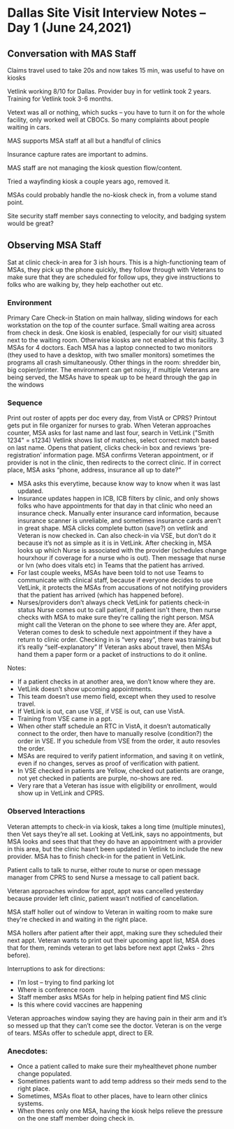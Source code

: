 # Dallas Site Visit Interview Notes – Day 1 (June 24,2021)

## Conversation with MAS Staff
Claims travel used to take 20s and now takes 15 min, was useful to have on kiosks

Vetlink working 8/10 for Dallas.
Provider buy in for vetlink took 2 years.
Training for Vetlink took 3-6 months.

Vetext was all or nothing, which sucks – you have to turn it on for the whole facility, only worked well at CBOCs. 
So many complaints about people waiting in cars.

MAS supports MSA staff at all but a handful of clinics

Insurance capture rates are important to admins.

MAS staff are not managing the kiosk question flow/content.

Tried a wayfinding kiosk a couple years ago, removed it. 

MSAs could probably handle the no-kiosk check in, from a volume stand point.

Site security staff member says connecting to velocity, and badging system would be great?

## Observing MSA Staff

Sat at clinic check-in area for 3 ish hours. This is a high-functioning team of MSAs, they pick up the phone quickly, they follow through with Veterans to make sure that they are scheduled for follow ups, they give instructions to folks who are walking by, they help eachother out etc.

### Environment
Primary Care Check-in Station on main hallway, sliding windows for each workstation on the top of the counter surface.
Small waiting area across from check in desk.
One kiosk is enabled, (especially for our visit) situated next to the waiting room. Otherwise kiosks are not enabled at this facility.
3 MSAs for 4 doctors.
Each MSA has a laptop connected to two monitors (they used to have a desktop, with two smaller monitors) sometimes the programs all crash simultaneously.
Other things in the room: shredder bin, big copier/printer. 
The environment can get noisy, if multiple Veterans are being served, the MSAs have to speak up to be heard through the gap in the windows

### Sequence
Print out roster of appts per doc every day, from VistA or CPRS? Printout gets put in file organizer for nurses to grab.
When Veteran approaches counter, MSA asks for last name and last four, search in VetLink ("Smith 1234" = s1234) Vetlink shows list of matches, select correct match based on last name. Opens that patient, clicks check-in box and reviews ‘pre-registration’ information page. MSA confirms Veteran appointment, or if provider is not in the clinic, then redirects to the correct clinic. If in correct place, MSA asks “phone, address, insurance all up to date?” 
* MSA asks this everytime, because know way to know when it was last updated.
* Insurance updates happen in ICB, ICB filters by clinic, and only shows folks who have appointments for that day in that clinic who need an insurance check. Manually enter insurance card information, because insurance scanner is unreliable, and sometimes insurance cards aren’t in great shape.
MSA clicks complete button (save?) on vetlink and Veteran is now checked in. Can also check-in via VSE, but don’t do it because it’s not as simple as it is in VetLink.
After checking in, MSA looks up which Nurse is associated with the provider (schedules change hourxhour if coverage for a nurse who is out). Then message that nurse or lvn (who does vitals etc) in Teams that the patient has arrived. 
* For last couple weeks, MSAs have been told to not use Teams to communicate with clinical staff, because if everyone decides to use VetLink, it protects the MSAs from accusations of not notifying providers that the patient has arrived (which has happened before).
* Nurses/providers don’t always check VetLink for patients check-in status
Nurse comes out to call patient, if patient isn't there, then nurse checks with MSA to make sure they're calling the right person. MSA might call the Veteran on the phone to see where they are. 
Afer appt, Veteran comes to desk to schedule next appointment if they have a return to clinic order.
Checking in is “very easy”, there was training but it’s really “self-explanatory”
If Veteran asks about travel, then MSAs hand them a paper form or a packet of instructions to do it online.


Notes: 
* If a patient checks in at another area, we don’t know where they are.
* VetLink doesn’t show upcoming appointments. 
* This team doesn’t use memo field, except when they used to resolve travel.
* If VetLink is out, can use VSE, if VSE is out, can use VistA.
* Training from VSE came in a ppt.
* When other staff schedule an RTC in VistA, it doesn’t automatically connect to the order, then have to manually resolve (condition?) the order in VSE. If you schedule from VSE from the order, it auto resovles the order.
* MSAs are required to verify patient information, and saving it on vetlink, even if no changes, serves as proof of verification with patient.
* In VSE checked in patients are Yellow, checked out patients are orange, not yet checked in patients are purple, no-shows are red.
* Very rare that a Veteran has issue with eligibility or enrollment, would show up in VetLink and CPRS.

### Observed Interactions
Veteran attempts to check-in via kiosk, takes a long time (multiple minutes), then Vet says they’re all set. Looking at VetLink, says no appointments, but MSA looks and sees that that they do have an appointment with a provider in this area, but the clinic hasn’t been updated in Vetlink to include the new provider. MSA has to finish check-in for the patient in VetLink.

Patient calls to talk to nurse, either route to nurse or open message manager from CPRS to send Nurse a message to call patient back.

Veteran approaches window for appt, appt was cancelled yesterday because provider left clinic, patient wasn’t notified of cancellation. 

MSA staff holler out of window to Veteran in waiting room to make sure they're checked in and waiting in the right place.

MSA hollers after patient after their appt, making sure they scheduled their next appt. Veteran wants to print out their upcoming appt list, MSA does that for them, reminds veteran to get labs before next appt (2wks - 2hrs before).

Interruptions to ask for directions:
* I’m lost – trying to find parking lot
* Where is conference room
* Staff member asks MSAs for help in helping patient find MS clinic
* Is this where covid vaccines are happening

Veteran approaches window saying they are having pain in their arm and it’s so messed up that they can’t come see the doctor. Veteran is on the verge of tears. MSAs offer to schedule appt, direct to ER.


### Anecdotes:
* Once a patient called to make sure their myhealthevet phone number change populated.
* Sometimes patients want to add temp address so their meds send to the right place.
* Sometimes, MSAs float to other places, have to learn other clinics systems.
* When theres only one MSA, having the kiosk helps relieve the pressure on the one staff member doing check in.


